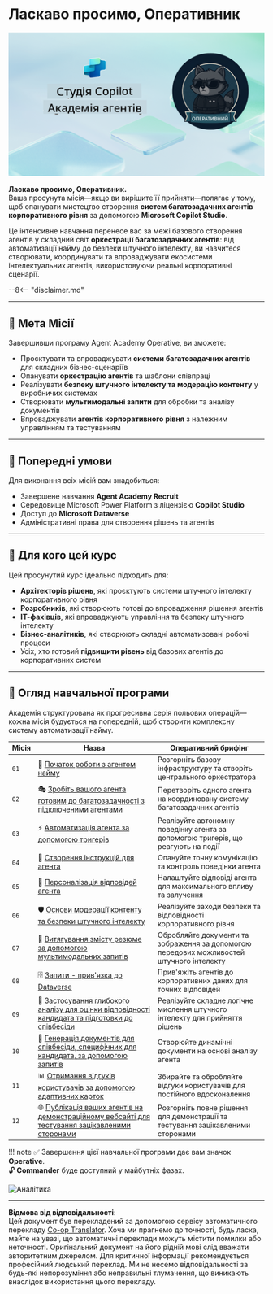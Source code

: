 <!--
CO_OP_TRANSLATOR_METADATA:
{
  "original_hash": "24fcbe9a57d3439e05f8866e550c0a84",
  "translation_date": "2025-10-21T17:36:07+00:00",
  "source_file": "docs/operative-preview/README.md",
  "language_code": "uk"
}
-->
# Ласкаво просимо, Оперативник

![Copilot Studio Agent Academy Operative](../../../../translated_images/mcs-agent-academy-operative-banner.a936fde2d84d1b89cfdbb18f2ef98a24b970727bad45fd3ba072ada68200e6fc.uk.png)

**Ласкаво просимо, Оперативник.**  
Ваша просунута місія—якщо ви вирішите її прийняти—полягає у тому, щоб опанувати мистецтво створення **систем багатозадачних агентів корпоративного рівня** за допомогою **Microsoft Copilot Studio**.

Це інтенсивне навчання перенесе вас за межі базового створення агентів у складний світ **оркестрації багатозадачних агентів**: від автоматизації найму до безпеки штучного інтелекту, ви навчитеся створювати, координувати та впроваджувати екосистеми інтелектуальних агентів, використовуючи реальні корпоративні сценарії.

--8<-- "disclaimer.md"

---

## 🎯 Мета Місії

Завершивши програму Agent Academy Operative, ви зможете:

- Проєктувати та впроваджувати **системи багатозадачних агентів** для складних бізнес-сценаріїв
- Опанувати **оркестрацію агентів** та шаблони співпраці
- Реалізувати **безпеку штучного інтелекту та модерацію контенту** у виробничих системах
- Створювати **мультимодальні запити** для обробки та аналізу документів
- Впроваджувати **агентів корпоративного рівня** з належним управлінням та тестуванням

---

## 🧪 Попередні умови

Для виконання всіх місій вам знадобиться:

- Завершене навчання **Agent Academy Recruit**
- Середовище Microsoft Power Platform з ліцензією **Copilot Studio**
- Доступ до **Microsoft Dataverse**
- Адміністративні права для створення рішень та агентів

---

## 🧬 Для кого цей курс

Цей просунутий курс ідеально підходить для:

- **Архітекторів рішень**, які проєктують системи штучного інтелекту корпоративного рівня
- **Розробників**, які створюють готові до впровадження рішення агентів
- **ІТ-фахівців**, які впроваджують управління та безпеку штучного інтелекту
- **Бізнес-аналітиків**, які створюють складні автоматизовані робочі процеси
- Усіх, хто готовий **підвищити рівень** від базових агентів до корпоративних систем

---

## 🧭 Огляд навчальної програми

Академія структурована як прогресивна серія польових операцій—кожна місія будується на попередній, щоб створити комплексну систему автоматизації найму.

| Місія | Назва | Оперативний брифінг |
|-------|-------|---------------------|
| `01` | 🚨 [Початок роботи з агентом найму](./01-get-started/README.md) | Розгорніть базову інфраструктуру та створіть центрального оркестратора |
| `02` | 🎭 [Зробіть вашого агента готовим до багатозадачності з підключеними агентами](./02-multi-agent/README.md) | Перетворіть одного агента на координовану систему багатозадачних агентів |
| `03` | ⚡ [Автоматизація агента за допомогою тригерів](./03-automate-triggers/README.md) | Реалізуйте автономну поведінку агента за допомогою тригерів, що реагують на події |
| `04` | 📝 [Створення інструкцій для агента](./04-agent-instructions/README.md) | Опануйте точну комунікацію та контроль поведінки агента |
| `05` | 💬 [Персоналізація відповідей агента](./05-agent-responses/README.md) | Налаштуйте відповіді агента для максимального впливу та залучення |
| `06` | 🛡️ [Основи модерації контенту та безпеки штучного інтелекту](./06-ai-safety/README.md) | Реалізуйте заходи безпеки та відповідності корпоративного рівня |
| `07` | 🎨 [Витягування змісту резюме за допомогою мультимодальних запитів](./07-multimodal-prompts/README.md) | Обробляйте документи та зображення за допомогою передових можливостей штучного інтелекту |
| `08` | 🗄️ [Запити - прив'язка до Dataverse](./08-dataverse-grounding/README.md) | Прив'яжіть агентів до корпоративних даних для точних відповідей |
| `09` | 🧠 [Застосування глибокого аналізу для оцінки відповідності кандидата та підготовки до співбесіди](./09-deep-reasoning/README.md) | Реалізуйте складне логічне мислення штучного інтелекту для прийняття рішень |
| `10` | 📄 [Генерація документів для співбесіди, специфічних для кандидата, за допомогою запитів](./10-generate-documents/README.md) | Створюйте динамічні документи на основі аналізу агента |
| `11` | 📊 [Отримання відгуків користувачів за допомогою адаптивних карток](./11-obtain-user-feedback/README.md) | Збирайте та обробляйте відгуки користувачів для постійного вдосконалення |
| `12` | 🌐 [Публікація ваших агентів на демонстраційному вебсайті для тестування зацікавленими сторонами](./12-demo-website/README.md) | Розгорніть повне рішення для демонстрації та тестування зацікавленими сторонами |

!!! note
    ✅ Завершення цієї навчальної програми дає вам значок **Operative**.  
    🔓 **Commander** буде доступний у майбутніх фазах.

<!-- markdownlint-disable-next-line MD033 -->
<img src="https://m365-visitor-stats.azurewebsites.net/agent-academy/operative" alt="Аналітика" />

---

**Відмова від відповідальності**:  
Цей документ був перекладений за допомогою сервісу автоматичного перекладу [Co-op Translator](https://github.com/Azure/co-op-translator). Хоча ми прагнемо до точності, будь ласка, майте на увазі, що автоматичні переклади можуть містити помилки або неточності. Оригінальний документ на його рідній мові слід вважати авторитетним джерелом. Для критичної інформації рекомендується професійний людський переклад. Ми не несемо відповідальності за будь-які непорозуміння або неправильні тлумачення, що виникають внаслідок використання цього перекладу.